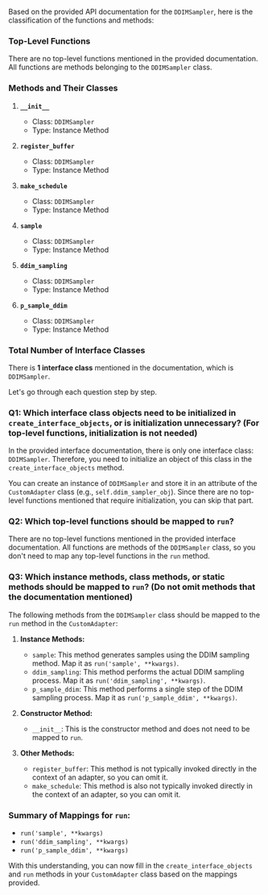 Based on the provided API documentation for the `DDIMSampler`, here is the classification of the functions and methods:

### Top-Level Functions
There are no top-level functions mentioned in the provided documentation. All functions are methods belonging to the `DDIMSampler` class.

### Methods and Their Classes
1. **`__init__`**
   - Class: `DDIMSampler`
   - Type: Instance Method

2. **`register_buffer`**
   - Class: `DDIMSampler`
   - Type: Instance Method

3. **`make_schedule`**
   - Class: `DDIMSampler`
   - Type: Instance Method

4. **`sample`**
   - Class: `DDIMSampler`
   - Type: Instance Method

5. **`ddim_sampling`**
   - Class: `DDIMSampler`
   - Type: Instance Method

6. **`p_sample_ddim`**
   - Class: `DDIMSampler`
   - Type: Instance Method

### Total Number of Interface Classes
There is **1 interface class** mentioned in the documentation, which is `DDIMSampler`.

Let's go through each question step by step.

### Q1: Which interface class objects need to be initialized in `create_interface_objects`, or is initialization unnecessary? (For top-level functions, initialization is not needed)

In the provided interface documentation, there is only one interface class: `DDIMSampler`. Therefore, you need to initialize an object of this class in the `create_interface_objects` method. 

You can create an instance of `DDIMSampler` and store it in an attribute of the `CustomAdapter` class (e.g., `self.ddim_sampler_obj`). Since there are no top-level functions mentioned that require initialization, you can skip that part.

### Q2: Which top-level functions should be mapped to `run`?

There are no top-level functions mentioned in the provided interface documentation. All functions are methods of the `DDIMSampler` class, so you don't need to map any top-level functions in the `run` method.

### Q3: Which instance methods, class methods, or static methods should be mapped to `run`? (Do not omit methods that the documentation mentioned)

The following methods from the `DDIMSampler` class should be mapped to the `run` method in the `CustomAdapter`:

1. **Instance Methods:**
   - `sample`: This method generates samples using the DDIM sampling method. Map it as `run('sample', **kwargs)`.
   - `ddim_sampling`: This method performs the actual DDIM sampling process. Map it as `run('ddim_sampling', **kwargs)`.
   - `p_sample_ddim`: This method performs a single step of the DDIM sampling process. Map it as `run('p_sample_ddim', **kwargs)`.

2. **Constructor Method:**
   - `__init__`: This is the constructor method and does not need to be mapped to `run`.

3. **Other Methods:**
   - `register_buffer`: This method is not typically invoked directly in the context of an adapter, so you can omit it.
   - `make_schedule`: This method is also not typically invoked directly in the context of an adapter, so you can omit it.

### Summary of Mappings for `run`:
- `run('sample', **kwargs)`
- `run('ddim_sampling', **kwargs)`
- `run('p_sample_ddim', **kwargs)`

With this understanding, you can now fill in the `create_interface_objects` and `run` methods in your `CustomAdapter` class based on the mappings provided.
